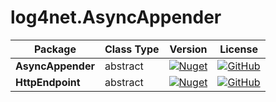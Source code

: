 # log4net.AsyncAppender

| Package           | Class Type | Version                                                                                                                                                                 | License                                                                                                                                                                  |
|-------------------|------------|-------------------------------------------------------------------------------------------------------------------------------------------------------------------------|--------------------------------------------------------------------------------------------------------------------------------------------------------------------------|
| **AsyncAppender** | abstract   | [![Nuget](https://buildstats.info/nuget/log4net.AsyncAppender?includePreReleases=true)](https://www.nuget.org/packages/log4net.AsyncAppender)                           | [![GitHub](https://img.shields.io/github/license/tommasobertoni/log4net.AsyncAppender.svg)](https://github.com/tommasobertoni/log4net.AsyncAppender/blob/master/LICENSE) |
| **HttpEndpoint**  | abstract   | [![Nuget](https://buildstats.info/nuget/log4net.AsyncAppender.HttpEndpoint?includePreReleases=true)](https://www.nuget.org/packages/log4net.AsyncAppender.HttpEndpoint) | [![GitHub](https://img.shields.io/github/license/tommasobertoni/log4net.AsyncAppender.svg)](https://github.com/tommasobertoni/log4net.AsyncAppender/blob/master/LICENSE) |
<br />
